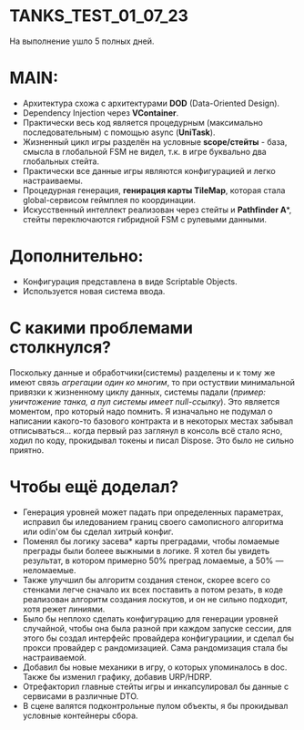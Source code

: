 # TANKS_TEST_01_07_23
На выполнение ушло 5 полных дней.

# MAIN:
- Архитектура схожа с архитектурами **DOD** (Data-Oriented Design).
- Dependency Injection через **VContainer**.
- Практически весь код является процедурным (максимально последовательным) с помощью async (**UniTask**).
- Жизненный цикл игры разделён на условные **scope/стейты** - база, смысла в глобальной FSM не видел, т.к. в игре буквально два глобальных стейта.
- Практически все данные игры являются конфигурацией и легко настраиваемы.
- Процедурная генерация, **генирация карты TileMap**, которая стала global-сервисом геймплея по координации.
- Искусственный интеллект реализован через стейты и **Pathfinder A***, стейты переключаются гибридной FSM с рулевыми данными.

# Дополнительно:
- Конфигурация представлена в виде Scriptable Objects.
- Используется новая система ввода.

# С какими проблемами столкнулся?
  Поскольку данные и обработчики(системы) разделены и к тому же имеют связь _агрегации один ко многим_, то при остуствии минимальной привязки к жизненному циклу данных, системы падали (_пример: уничтожение танка, а пул системы имеет null-ссылку_). Это является моментом, про который надо помнить.
  Я изначально не подумал о написании какого-то базового контракта и в некоторых местах забывал отписываться... когда первый раз заглянул в консоль всё стало ясно, ходил по коду, прокидывал токены и писал Dispose. Это было не сильно приятно.

# Чтобы ещё доделал?
- Генерация уровней может падать при определенных параметрах, исправил бы иледованием границ своего самописного алгоритма или odin'ом бы сделал хитрый конфиг.
- Поменял бы логику засева* карты преградами, чтобы ломаемые преграды были болеее выжными в логике. Я хотел бы увидеть результат, в котором примерно 50% преград ломаемые, а 50% — неломаемые.
- Также улучшил бы алгоритм создания стенок, скорее всего со стенками легче сначало их всех поставить а потом резать, в коде реализован алгоритм создания лоскутов, и он не сильно подходит, хотя режет линиями.
- Было бы неплохо сделать конфигурацию для генерации уровней случайной, чтобы она была разной при каждом запуске сессии, для этого бы создал интерфейс провайдера конфигурациии, и сделал бы прокси провайдер с рандомизацией. Сама рандомизация стала бы настраиваемой.
- Добавил бы новые механики в игру, о которых упоминалось в doc. Также бы изменил графику, добавив URP/HDRP.
- Отрефакторил главные стейты игры и инкапсулировал бы данные с сервисами в различные DTO.
- В сцене валятся подконтрольные пулом объекты, я бы прокидывал условные контейнеры сбора.

####
